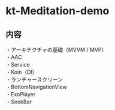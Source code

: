 # kt-Meditation-demo

## 内容
・アーキテクチャの基礎（MVVM / MVP）  
・AAC  
・Service  
・Koin（DI）  
・ランチャースクリーン  
・BottomNavigationView  
・ExoPlayer  
・SeekBar  
